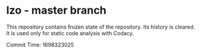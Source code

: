 # lzo - master branch

This repository contains frozen state of the repository.
Its history is cleared. It is used only for static code
analysis with Codacy.

Commit Time: 1698323025